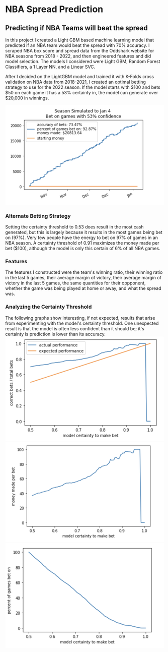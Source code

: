 # NBA Spread Prediction
## Predicting if NBA Teams will beat the spread

In this project I created a Light GBM based machine learning model that predicted if an NBA team would beat the spread with 70% accuracy. I scraped NBA box score and spread data from the Oddshark website for NBA seasons from 2018 - 2022, and then engineered features and did model selection. The models I considered were Light GBM, Random Forest Classifiers, a 1 Layer NN, and a Linear SVC. 

After I decided on the LightGBM model and trained it with K-Folds cross validation on NBA data from 2018-2021, I created an optimal betting strategy to use for the 2022 season. If the model starts with $100 and bets $50 on each game it has a 53% certainty in, the model can generate over $20,000 in winnings.

![image](figures/Season_Simulated_Actual.png)

### Alternate Betting Strategy 
Setting the certainty threshold to 0.53 does result in the most cash generated, but this is largely because it results in the most games being bet on (97%). Very few people have the energy to bet on 97% of games in an NBA season. A certainty threshold of 0.91 maximizes the money made per bet ($100), although the model is only this certain of 6% of all NBA games.

### Features
The features I constructed were the team's winning ratio, their winning ratio in the last 5 games, their average margin of victory, their average margin of victory in the last 5 games, the same quantities for their oppponent, whether the game was being played at home or away, and what the spread was.




### Analyzing the Certainty Threshold
The following graphs show interesting, if not expected, results that arise from experimenting with the model's certainty threshold. One unexpected result is that the model is often less confident than it should be; it's certainty is prediction is lower than its accuracy.
![image](figures/model_precision.png)
![image](figures/model_money_per_bet.png)
![image](figures/percent_of_games_bet_on.png)
